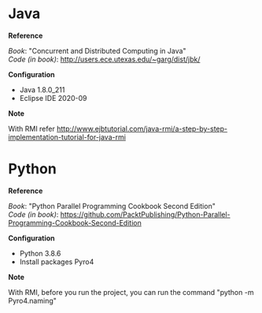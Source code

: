 # Java
 
**Reference**

*Book*: "Concurrent and Distributed Computing in Java" <br>
*Code (in book)*: http://users.ece.utexas.edu/~garg/dist/jbk/


**Configuration**
- Java 1.8.0_211
- Eclipse IDE 2020-09

**Note**

With RMI refer http://www.ejbtutorial.com/java-rmi/a-step-by-step-implementation-tutorial-for-java-rmi

# Python

**Reference**

*Book*: "Python Parallel Programming Cookbook Second Edition" <br>
*Code (in book)*: https://github.com/PacktPublishing/Python-Parallel-Programming-Cookbook-Second-Edition <br>


**Configuration**
- Python 3.8.6
- Install packages Pyro4

**Note**

With RMI, before you run the project, you can run the command "python -m Pyro4.naming"

